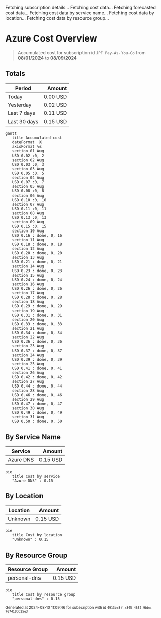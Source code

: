 Fetching subscription details...
Fetching cost data...
Fetching forecasted cost data...
Fetching cost data by service name...
Fetching cost data by location...
Fetching cost data by resource group...
# Azure Cost Overview

> Accumulated cost for subscription id `JPF Pay-As-You-Go` from **08/01/2024** to **08/09/2024**

## Totals

|Period|Amount|
|---|---:|
|Today|0.00 USD|
|Yesterday|0.02 USD|
|Last 7 days|0.11 USD|
|Last 30 days|0.15 USD|

```mermaid
gantt
   title Accumulated cost
   dateFormat  X
   axisFormat %s
   section 01 Aug
   USD 0.02 :0, 2
   section 02 Aug
   USD 0.03 :0, 3
   section 03 Aug
   USD 0.05 :0, 5
   section 04 Aug
   USD 0.07 :0, 7
   section 05 Aug
   USD 0.08 :0, 8
   section 06 Aug
   USD 0.10 :0, 10
   section 07 Aug
   USD 0.11 :0, 11
   section 08 Aug
   USD 0.13 :0, 13
   section 09 Aug
   USD 0.15 :0, 15
   section 10 Aug
   USD 0.16 : done, 0, 16
   section 11 Aug
   USD 0.18 : done, 0, 18
   section 12 Aug
   USD 0.20 : done, 0, 20
   section 13 Aug
   USD 0.21 : done, 0, 21
   section 14 Aug
   USD 0.23 : done, 0, 23
   section 15 Aug
   USD 0.24 : done, 0, 24
   section 16 Aug
   USD 0.26 : done, 0, 26
   section 17 Aug
   USD 0.28 : done, 0, 28
   section 18 Aug
   USD 0.29 : done, 0, 29
   section 19 Aug
   USD 0.31 : done, 0, 31
   section 20 Aug
   USD 0.33 : done, 0, 33
   section 21 Aug
   USD 0.34 : done, 0, 34
   section 22 Aug
   USD 0.36 : done, 0, 36
   section 23 Aug
   USD 0.37 : done, 0, 37
   section 24 Aug
   USD 0.39 : done, 0, 39
   section 25 Aug
   USD 0.41 : done, 0, 41
   section 26 Aug
   USD 0.42 : done, 0, 42
   section 27 Aug
   USD 0.44 : done, 0, 44
   section 28 Aug
   USD 0.46 : done, 0, 46
   section 29 Aug
   USD 0.47 : done, 0, 47
   section 30 Aug
   USD 0.49 : done, 0, 49
   section 31 Aug
   USD 0.50 : done, 0, 50
```

## By Service Name

|Service|Amount|
|---|---:|
|Azure DNS|0.15 USD|

```mermaid
pie
   title Cost by service
   "Azure DNS" : 0.15
```

## By Location

|Location|Amount|
|---|---:|
|Unknown|0.15 USD|

```mermaid
pie
   title Cost by location
   "Unknown" : 0.15
```

## By Resource Group

|Resource Group|Amount|
|---|---:|
|personal-dns|0.15 USD|

```mermaid
pie
   title Cost by resource group
   "personal-dns" : 0.15
```

<sup>Generated at 2024-08-10 11:09:46 for subscription with id `4913be3f-a345-4652-9bba-767418dd25e3`</sup>
